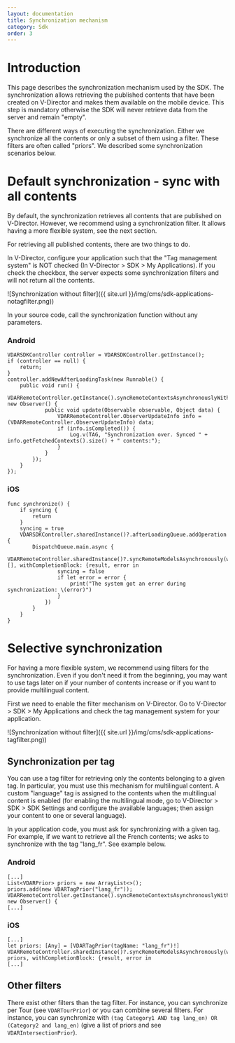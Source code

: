 ```yaml
---
layout: documentation
title: Synchronization mechanism
category: Sdk
order: 3
---
```


# Introduction

This page describes the synchronization mechanism used by the SDK. The synchronization allows retrieving the published contents that have been created on V-Director and makes them available on the mobile device. This step is mandatory otherwise the SDK will never retrieve data from the server and remain "empty".

There are different ways of executing the synchronization. Either we synchronize all the contents or only a subset of them using a filter. These filters are often called "priors". We described some synchronization scenarios below.

# Default synchronization - sync with all contents

By default, the synchronization retrieves all contents that are published on V-Director. However, we recommend using a synchronization filter. It allows having a more flexible system, see the next section.

For retrieving all published contents, there are two things to do.

In V-Director, configure your application such that the "Tag management system" is NOT checked (In V-Director > SDK > My Applications). If you check the checkbox, the server expects some synchronization filters and will not return all the contents.

![Synchronization without filter]({{ site.url }}/img/cms/sdk-applications-notagfilter.png))

In your source code, call the synchronization function without any parameters.

### Android

```
VDARSDKController controller = VDARSDKController.getInstance();
if (controller == null) {
    return;
}
controller.addNewAfterLoadingTask(new Runnable() {
    public void run() {
        VDARRemoteController.getInstance().syncRemoteContextsAsynchronouslyWithPriors(null, new Observer() {
            public void update(Observable observable, Object data) {
                VDARRemoteController.ObserverUpdateInfo info = (VDARRemoteController.ObserverUpdateInfo) data;
                if (info.isCompleted()) {
                    Log.v(TAG, "Synchronization over. Synced " + info.getFetchedContexts().size() + " contents:");
                }
            }
        });
    }
});
```

### iOS

```
func synchronize() {
    if syncing {
        return
    }
    syncing = true
    VDARSDKController.sharedInstance()?.afterLoadingQueue.addOperation {
        DispatchQueue.main.async {
            VDARRemoteController.sharedInstance()?.syncRemoteModelsAsynchronously(withPriors: [], withCompletionBlock: {result, error in
                syncing = false
                if let error = error {
                    print("The system got an error during synchronization: \(error)")
                }
            })
        }
    }
}
```

# Selective synchronization

For having a more flexible system, we recommend using filters for the synchronization. Even if you don't need it from the beginning, you may want to use tags later on if your number of contents increase or if you want to provide multilingual content.

First we need to enable the filter mechanism on V-Director. Go to V-Director > SDK > My Applications and check the tag management system for your application.

![Synchronization without filter]({{ site.url }}/img/cms/sdk-applications-tagfilter.png))

## Synchronization per tag

You can use a tag filter for retrieving only the contents belonging to a given tag.
In particular, you must use this mechanism for multilingual content. A custom "language" tag is assigned to the contents when the multilingual content is enabled (for enabling the multilingual mode, go to V-Director > SDK > SDK Settings and configure the available languages; then assign your content to one or several language).

In your application code, you must ask for synchronizing with a given tag. For example, if we want to retrieve all the French contents; we asks to synchronize with the tag "lang_fr". See example below.

### Android

```
[...]
List<VDARPrior> priors = new ArrayList<>();
priors.add(new VDARTagPrior("lang_fr"));
VDARRemoteController.getInstance().syncRemoteContextsAsynchronouslyWithPriors(priors, new Observer() {
[...]
```

### iOS

```
[...]
let priors: [Any] = [VDARTagPrior(tagName: "lang_fr")!]
VDARRemoteController.sharedInstance()?.syncRemoteModelsAsynchronously(withPriors: priors, withCompletionBlock: {result, error in
[...]
```

## Other filters

There exist other filters than the tag filter. For instance, you can synchronize per Tour (see `VDARTourPrior`) or you can combine several filters. For instance, you can synchronize with `(tag Category1 AND tag lang_en) OR (Category2 and lang_en)` (give a list of priors and see `VDARIntersectionPrior`).
